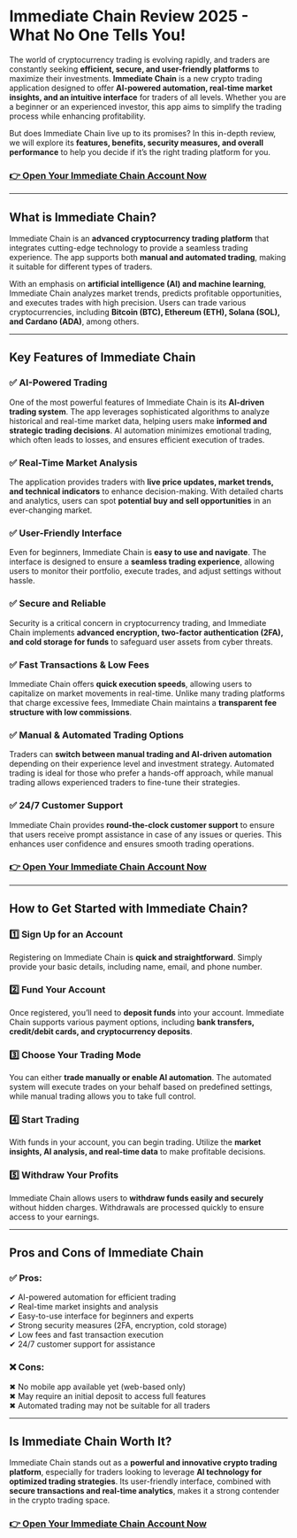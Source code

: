 <h1 data-start="0" data-end="79"><strong data-start="4" data-end="77">Immediate Chain</strong><strong data-start="4" data-end="78"> Review 2025 -</strong>What No One Tells You!</h1>
<p data-start="81" data-end="570">The world of cryptocurrency trading is evolving rapidly, and traders are constantly seeking <strong data-start="173" data-end="223">efficient, secure, and user-friendly platforms</strong> to maximize their investments. <strong data-start="255" data-end="274">Immediate Chain</strong> is a new crypto trading application designed to offer <strong data-start="329" data-end="409">AI-powered automation, real-time market insights, and an intuitive interface</strong> for traders of all levels. Whether you are a beginner or an experienced investor, this app aims to simplify the trading process while enhancing profitability.</p>
<p data-start="572" data-end="798">But does Immediate Chain live up to its promises? In this in-depth review, we will explore its <strong data-start="667" data-end="733">features, benefits, security measures, and overall performance</strong> to help you decide if it’s the right trading platform for you.</p>

<h3 class="heading-element" dir="auto" tabindex="-1"><a href="http://mydealsjunction.info/order-immediate-chain-here">👉 Open Your Immediate Chain Account Now</a></h3>

<hr data-start="800" data-end="803" />

<h2 data-start="805" data-end="838"><strong data-start="808" data-end="836">What is Immediate Chain?</strong></h2>
<p data-start="840" data-end="1097">Immediate Chain is an <strong data-start="862" data-end="906">advanced cryptocurrency trading platform</strong> that integrates cutting-edge technology to provide a seamless trading experience. The app supports both <strong data-start="1011" data-end="1043">manual and automated trading</strong>, making it suitable for different types of traders.</p>
<p data-start="1099" data-end="1425">With an emphasis on <strong data-start="1119" data-end="1172">artificial intelligence (AI) and machine learning</strong>, Immediate Chain analyzes market trends, predicts profitable opportunities, and executes trades with high precision. Users can trade various cryptocurrencies, including <strong data-start="1342" data-end="1408">Bitcoin (BTC), Ethereum (ETH), Solana (SOL), and Cardano (ADA)</strong>, among others.</p>


<hr data-start="1427" data-end="1430" />

<h2 data-start="1432" data-end="1472"><strong data-start="1435" data-end="1470">Key Features of Immediate Chain</strong></h2>
<h3 data-start="1474" data-end="1504">✅ <strong data-start="1480" data-end="1502">AI-Powered Trading</strong></h3>
<p data-start="1505" data-end="1868">One of the most powerful features of Immediate Chain is its <strong data-start="1565" data-end="1593">AI-driven trading system</strong>. The app leverages sophisticated algorithms to analyze historical and real-time market data, helping users make <strong data-start="1706" data-end="1750">informed and strategic trading decisions</strong>. AI automation minimizes emotional trading, which often leads to losses, and ensures efficient execution of trades.</p>

<h3 data-start="1870" data-end="1907">✅ <strong data-start="1876" data-end="1905">Real-Time Market Analysis</strong></h3>
<p data-start="1908" data-end="2159">The application provides traders with <strong data-start="1946" data-end="2009">live price updates, market trends, and technical indicators</strong> to enhance decision-making. With detailed charts and analytics, users can spot <strong data-start="2089" data-end="2129">potential buy and sell opportunities</strong> in an ever-changing market.</p>

<h3 data-start="2161" data-end="2196">✅ <strong data-start="2167" data-end="2194">User-Friendly Interface</strong></h3>
<p data-start="2197" data-end="2433">Even for beginners, Immediate Chain is <strong data-start="2236" data-end="2264">easy to use and navigate</strong>. The interface is designed to ensure a <strong data-start="2304" data-end="2335">seamless trading experience</strong>, allowing users to monitor their portfolio, execute trades, and adjust settings without hassle.</p>

<h3 data-start="2435" data-end="2466">✅ <strong data-start="2441" data-end="2464">Secure and Reliable</strong></h3>
<p data-start="2467" data-end="2687">Security is a critical concern in cryptocurrency trading, and Immediate Chain implements <strong data-start="2556" data-end="2640">advanced encryption, two-factor authentication (2FA), and cold storage for funds</strong> to safeguard user assets from cyber threats.</p>

<h3 data-start="2689" data-end="2729">✅ <strong data-start="2695" data-end="2727">Fast Transactions &amp; Low Fees</strong></h3>
<p data-start="2730" data-end="2983">Immediate Chain offers <strong data-start="2753" data-end="2779">quick execution speeds</strong>, allowing users to capitalize on market movements in real-time. Unlike many trading platforms that charge excessive fees, Immediate Chain maintains a <strong data-start="2930" data-end="2980">transparent fee structure with low commissions</strong>.</p>

<h3 data-start="2985" data-end="3031">✅ <strong data-start="2991" data-end="3029">Manual &amp; Automated Trading Options</strong></h3>
<p data-start="3032" data-end="3314">Traders can <strong data-start="3044" data-end="3102">switch between manual trading and AI-driven automation</strong> depending on their experience level and investment strategy. Automated trading is ideal for those who prefer a hands-off approach, while manual trading allows experienced traders to fine-tune their strategies.</p>

<h3 data-start="3316" data-end="3349">✅ <strong data-start="3322" data-end="3347">24/7 Customer Support</strong></h3>
<p data-start="3350" data-end="3563">Immediate Chain provides <strong data-start="3375" data-end="3411">round-the-clock customer support</strong> to ensure that users receive prompt assistance in case of any issues or queries. This enhances user confidence and ensures smooth trading operations.</p>
<p data-start="3350" data-end="3563"></p>

<h3 class="heading-element" dir="auto" tabindex="-1"><a href="http://mydealsjunction.info/order-immediate-chain-here">👉 Open Your Immediate Chain Account Now</a></h3>

<hr data-start="3565" data-end="3568" />

<h2 data-start="3570" data-end="3619"><strong data-start="3573" data-end="3617">How to Get Started with Immediate Chain?</strong></h2>
<h3 data-start="3621" data-end="3657"><strong data-start="3625" data-end="3655">1️⃣ Sign Up for an Account</strong></h3>
<p data-start="3658" data-end="3800">Registering on Immediate Chain is <strong data-start="3692" data-end="3721">quick and straightforward</strong>. Simply provide your basic details, including name, email, and phone number.</p>

<h3 data-start="3802" data-end="3833"><strong data-start="3806" data-end="3831">2️⃣ Fund Your Account</strong></h3>
<p data-start="3834" data-end="4033">Once registered, you’ll need to <strong data-start="3866" data-end="3883">deposit funds</strong> into your account. Immediate Chain supports various payment options, including <strong data-start="3963" data-end="4030">bank transfers, credit/debit cards, and cryptocurrency deposits</strong>.</p>

<h3 data-start="4035" data-end="4073"><strong data-start="4039" data-end="4071">3️⃣ Choose Your Trading Mode</strong></h3>
<p data-start="4074" data-end="4274">You can either <strong data-start="4089" data-end="4131">trade manually or enable AI automation</strong>. The automated system will execute trades on your behalf based on predefined settings, while manual trading allows you to take full control.</p>

<h3 data-start="4276" data-end="4303"><strong data-start="4280" data-end="4301">4️⃣ Start Trading</strong></h3>
<p data-start="4304" data-end="4451">With funds in your account, you can begin trading. Utilize the <strong data-start="4367" data-end="4419">market insights, AI analysis, and real-time data</strong> to make profitable decisions.</p>

<h3 data-start="4453" data-end="4488"><strong data-start="4457" data-end="4486">5️⃣ Withdraw Your Profits</strong></h3>
<p data-start="4489" data-end="4654">Immediate Chain allows users to <strong data-start="4521" data-end="4559">withdraw funds easily and securely</strong> without hidden charges. Withdrawals are processed quickly to ensure access to your earnings.</p>


<hr data-start="4656" data-end="4659" />

<h2 data-start="4661" data-end="4702"><strong data-start="4664" data-end="4700">Pros and Cons of Immediate Chain</strong></h2>
<h3 data-start="4704" data-end="4721"><strong data-start="4708" data-end="4719">✅ Pros:</strong></h3>
<p data-start="4722" data-end="5010">✔ AI-powered automation for efficient trading<br data-start="4767" data-end="4770" />✔ Real-time market insights and analysis<br data-start="4810" data-end="4813" />✔ Easy-to-use interface for beginners and experts<br data-start="4862" data-end="4865" />✔ Strong security measures (2FA, encryption, cold storage)<br data-start="4923" data-end="4926" />✔ Low fees and fast transaction execution<br data-start="4967" data-end="4970" />✔ 24/7 customer support for assistance</p>

<h3 data-start="5012" data-end="5029"><strong data-start="5016" data-end="5027">❌ Cons:</strong></h3>
<p data-start="5030" data-end="5195">✖ No mobile app available yet (web-based only)<br data-start="5076" data-end="5079" />✖ May require an initial deposit to access full features<br data-start="5135" data-end="5138" />✖ Automated trading may not be suitable for all traders</p>


<hr data-start="5197" data-end="5200" />

<h2 data-start="5202" data-end="5239"><strong data-start="5205" data-end="5237">Is Immediate Chain Worth It?</strong></h2>
<p data-start="5241" data-end="5571">Immediate Chain stands out as a <strong data-start="5273" data-end="5324">powerful and innovative crypto trading platform</strong>, especially for traders looking to leverage <strong data-start="5369" data-end="5419">AI technology for optimized trading strategies</strong>. Its user-friendly interface, combined with <strong data-start="5464" data-end="5511">secure transactions and real-time analytics</strong>, makes it a strong contender in the crypto trading space.</p>

<h3 class="heading-element" dir="auto" tabindex="-1"><a href="http://mydealsjunction.info/order-immediate-chain-here">👉 Open Your Immediate Chain Account Now</a></h3>
